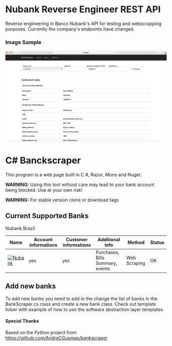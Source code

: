 # Nubank Reverse Engineer REST API 

Reverse engineering in Banco Nubank's API for testing and webscrapping purposes. Currently the company's endpoints have changed.

### Image Sample
![Template](https://github.com/felipengeletrica/BankScraper/blob/master/Scrapper.png)



# C# Banckscraper
This program is a web page built in C #, Razor, Mono and Nuget.

**WARNING:** Using this tool without care may lead to your bank account being blocked. Use at your own risk!

**WARNING:** For stable version clone or download tags

## Current Supported Banks

Nubank Brazil


| Name                                                                                                                                                                                          | Account informations | Customer informations          | Additional Info                                                                                       |           Method                     | Status |
| ---                                                                                                                                                                                           | ---     | ---                                   | ---                                                                                                   | ---                                  | ---    |
| [![Nubank](https://raw.githubusercontent.com/kamushadenes/bankscraper/master/bankscraper/logo/icon-nubank.png)](https://github.com/kamushadenes/bankscraper/blob/master/nubank.py)                    | yes      | yes                                     | Purchases, Bills Summary, events                                                                       |    Web Scraping                                  | OK    |



## Add new banks

To add new banks you need to add in the change the list of banks in the BankScraper.cs class and create a new bank class. 
Check out template folser with example of how to use the software abstraction layer templates.


#### Special Thanks

Based on the Python project from https://github.com/AndreCGusmao/bankscraper 

